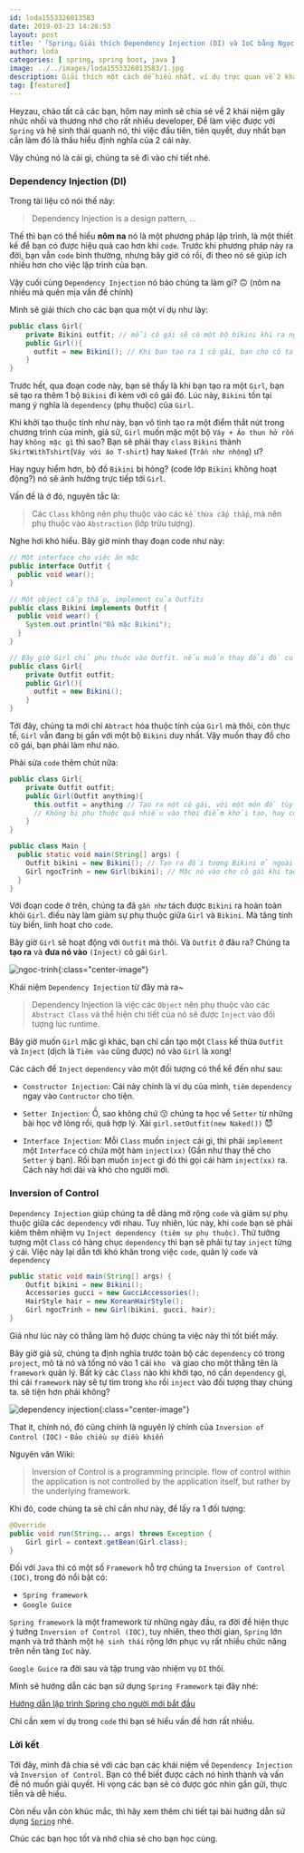 ```yaml
---
id: loda1553326013583
date: 2019-03-23 14:26:53
layout: post
title: '「Spring」Giải thích Dependency Injection (DI) và IoC bằng Ngọc Trinh'
author: loda
categories: [ spring, spring boot, java ]
image: ../../images/loda1553326013583/1.jpg
description: Giải thích một cách dễ hiểu nhất, ví dụ trực quan về 2 khái niệm Dependency Injection (DI) và  Inversion of Control (IOC)
tag: [featured]
---
```


Heyzau, chào tất cả các bạn, hôm nay mình sẽ chia sẻ về 2 khái niệm gây nhức nhối và thương nhớ cho rất nhiều developer, Để làm việc được với `Spring` và hệ sinh thái quanh nó, thì việc đầu tiên, tiên quyết, duy nhất bạn cần làm đó là thấu hiểu định nghĩa của 2 cái này.

Vậy chúng nó là cái gì, chúng ta sẽ đi vào chi tiết nhé. 

### Dependency Injection (DI)

Trong tài liệu có nói thế này: 

> Dependency Injection is a design pattern, ...

Thế thì bạn có thể hiểu **nôm na** nó là một phương pháp lập trình, là một thiết kế để bạn có được hiệu quả cao hơn khi `code`. Trước khi phương pháp này ra đời, bạn vẫn `code` bình thường, nhưng bây giờ có rồi, đi theo nó sẽ giúp ích nhiều hơn cho việc lập trình của bạn.

Vậy cuối cùng `Dependency Injection` nó bảo chúng ta làm gì? 🙃 (nôm na nhiều mà quên mịa vấn đề chính)

Mình sẽ giải thích cho các bạn qua một ví dụ như lày:

```java
public class Girl{
    private Bikini outfit; // mỗi cô gái sẽ có một bộ bikini khi ra ngoài
    public Girl(){
      outfit = new Bikini(); // Khi bạn tạo ra 1 cô gái, bạn cho cô ta mặc Bikini chẳng hạn
    }
}
```

Trước hết, qua đoạn code này, bạn sẽ thấy là khi bạn tạo ra một `Girl`, bạn sẽ tạo ra thêm 1 bộ `Bikini` đi kèm với cô gái đó. Lúc này, `Bikini` tồn tại mang ý nghĩa là `dependency` (phụ thuộc) của `Girl`.

Khi khởi tạo thuộc tính như này, bạn vô tình tạo ra một điểm thắt nút trong chương trình của mình, giả sử, `Girl` muốn mặc một bộ `Váy + Áo thun hở rốn` hay `không mặc gì` thì sao? Bạn sẽ phải thay `class` `Bikini` thành `SkirtWithTshirt`(`Váy với áo T-shirt`) hay `Naked` (`Trần như nhộng`) ư?

Hay nguy hiểm hơn, bộ đồ `Bikini` bị hỏng? (code lớp `Bikini` không hoạt động?) nó sẽ ảnh hưởng trực tiếp tới `Girl`.

Vấn đề là ở đó, nguyên tắc là:

> Các `Class` không nên phụ thuộc vào các `kế thừa cấp thấp`, mà nên phụ thuộc vào `Abstraction` (lớp trừu tượng).

Nghe hơi khó hiểu. Bây giờ mình thay đoạn code như này:

```java
// Một interface cho việc ăn mặc
public interface Outfit {
  public void wear();
}

// Một object cấp thấp, implement của Outfits
public class Bikini implements Outfit {
  public void wear() {
    System.out.println("Đã mặc Bikini");
  }
}

// Bây giờ Girl chỉ phụ thuộc vào Outfit. nếu muốn thay đổi đồ của cô gái, chúng ta chỉ cần cho Outfit một thể hiện mới.
public class Girl{
    private Outfit outfit;
    public Girl(){
      outfit = new Bikini();
    }
}

```

Tới đây, chúng ta mới chỉ `Abtract` hóa thuộc tính của `Girl` mà thôi, còn thực tế, `Girl` vẫn đang bị gắn với một bộ `Bikini` duy nhất. Vậy muốn thay đồ cho cô gái, bạn phải làm như nào.

Phải sửa `code` thêm chút nữa:

```java
public class Girl{
    private Outfit outfit;
    public Girl(Outfit anything){
      this.outfit = anything // Tạo ra một cô gái, với một món đồ tùy biến
      // Không bị phụ thuộc quá nhiều vào thời điểm khởi tạo, hay code.
    }
}

public class Main {
  public static void main(String[] args) {
    Outfit bikini = new Bikini(); // Tạo ra đối tượng Bikini ở ngoài đối tượng
    Girl ngocTrinh = new Girl(bikini); // Mặc nó vào cho cô gái khi tạo ra cô ấy.
  }
}

```

Với đoạn code ở trên, chúng ta đã `gần như` tách được `Bikini` ra hoàn toàn khỏi `Girl`. điều này làm giảm sự phụ thuộc giữa `Girl` và `Bikini`. Mà tăng tính tùy biến, linh hoạt cho `code`. 

Bây giờ `Girl` sẽ hoạt động với `Outfit` mà thôi. Và `Outfit` ở đâu ra? Chúng ta **tạo ra** và **đưa nó vào** `(Inject)` cô gái `Girl`.


![ngoc-trinh](../../images/loda1553326013583/3.jpg){:class="center-image"}


Khái niệm `Dependency Injection` từ đây mà ra~

> Dependency Injection là việc các `Object` nên phụ thuộc vào các `Abstract Class` và thể hiện chi tiết của nó sẽ được `Inject` vào đối tượng lúc runtime.

Bây giờ muốn `Girl` mặc gì khác, bạn chỉ cần tạo một `Class` kế thừa `Outfit` và `Inject` (dịch là `Tiêm vào` cũng được) nó vào `Girl` là xong!

Các cách để `Inject` `dependency` vào một đối tượng có thể kể đến như sau:

* `Constructor Injection`: Cái này chính là ví dụ của mình, `tiêm` `dependency` ngay vào `Contructor` cho tiện.

* `Setter Injection`: Ồ, sao không chứ 😗 chúng ta học về `Setter` từ những bài học vỡ lòng rồi, quá hợp lý. Xài  `girl.setOutfit(new Naked())` 😈

* `Interface Injection`: Mỗi `Class` muốn `inject` cái gì, thì phải `implement` một `Interface` có chứa một hàm `inject(xx)` (Gần như thay thế cho `Setter` ý bạn). Rồi bạn muốn `inject` gì đó thì gọi cái hàm `inject(xx)` ra. Cách này hơi dài và khó cho người mới. 

### Inversion of Control

`Dependency Injection` giúp chúng ta dễ dàng mở rộng `code` và giảm sự phụ thuộc giữa các `dependency` với nhau. Tuy nhiên, lúc này, khi `code` bạn sẽ phải kiêm thêm nhiệm vụ  `Inject dependency (tiêm sự phụ thuộc)`. Thử tưởng tượng một `Class` có hàng chục `dependency` thì bạn sẽ phải tự tay `inject` từng ý cái. Việc này lại dẫn tới khó khăn trong việc `code`, quản lý `code` và `dependency`

```java
public static void main(String[] args) {
    Outfit bikini = new Bikini();
    Accessories gucci = new GucciAccessories();
    HairStyle hair = new KoreanHairStyle();
    Girl ngocTrinh = new Girl(bikini, gucci, hair);
}
```

Giá như lúc này có thằng làm hộ được chúng ta việc này thì tốt biết mấy.

Bây giờ giả sử, chúng ta định nghĩa trước toàn bộ các `dependency` có trong `project`, mô tả nó và tống nó vào 1 cái `kho ` và giao cho một thằng tên là `framework` quản lý. Bất kỳ các `Class` nào khi khởi tạo, nó cần `dependency` gì, thì cái `framework` này sẽ tự tìm trong `kho` rồi `inject` vào đối tượng thay chúng ta. sẽ tiện hơn phải không?

![dependency injection](../../images/loda1553326013583/2.jpg){:class="center-image"}

That it, chính nó, đó cũng chính là nguyên lý chính của  `Inversion of Control (IOC)` - `Đảo chiều sự điều khiển`

Nguyên văn Wiki: 

> Inversion of Control is a programming principle. flow of control within the application is not controlled by the application itself, but rather by the underlying framework.


Khi đó, code chúng ta sẽ chỉ cần như này, để lấy ra 1 đối tượng:

```java
@Override
public void run(String... args) throws Exception {
    Girl girl = context.getBean(Girl.class);
}
```

Đối với `Java` thì có một số `Framework` hỗ trợ chúng ta `Inversion of Control (IOC)`, trong đó nổi bật có:

* `Spring framework`
* `Google Guice`

`Spring framework` là một framework từ những ngày đầu, ra đời để hiện thực ý tưởng `Inversion of Control (IOC)`, tuy nhiên, theo thời gian, `Spring` lớn mạnh và trở thành một `hệ sinh thái` rộng lớn phục vụ rất nhiều chức năng trên nền tàng `IoC` này.

`Google Guice` ra đời sau và tập trung vào nhiệm vụ `DI` thôi.

Mình sẽ hướng dẫn các bạn sử dụng `Spring Framework` tại đây nhé:

[Hướng dẫn lập trình Spring cho người mới bắt đầu][link-spring]

Chỉ cần xem ví dụ trong `code` thì bạn sẽ hiểu vấn đề hơn rất nhiều.

### Lời kết

Tới đây, mình đã chia sẻ với các bạn các khái niệm về `Dependency Injection` và `Inversion of Control`. Bạn có thể biết được cách nó hình thành và vấn đề nó muốn giải quyết. Hi vọng các bạn sẽ có được góc nhìn gần gửi, thực tiễn và dễ hiểu. 

Còn nếu vẫn còn khúc mắc, thì hãy xem thêm chi tiết tại bài hướng dẫn sử dụng [`Spring`][link-spring] nhé.

Chúc các bạn học tốt và nhớ chia sẻ cho bạn học cùng.


[link-spring]: https://loda.me/Huong-dan-lap-trinh-Spring-can-ban-va-@Autowired-cho-nguoi-moi/
